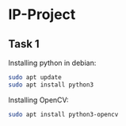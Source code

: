 # IP-Project

## Task 1
Installing python in debian:
```sh
sudo apt update
sudo apt install python3
```

Installing OpenCV:
```sh
sudo apt install python3-opencv
```
